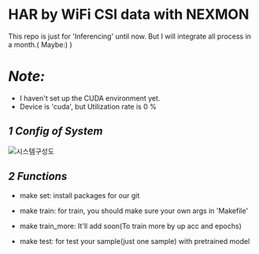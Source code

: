 # **HAR by WiFi CSI data with NEXMON**

This repo is just for 'Inferencing' until now. 
But I will integrate all process in a month.( Maybe:) )

# *Note:*
 - I haven't set up the CUDA environment yet.
 - Device is 'cuda', but Utilization rate is 0 %

## *1 Config of System*

![시스템구성도](https://github.com/ChoiSeu/Capstone/assets/120008277/c438ca8d-1622-4389-9943-b27f28e2e377)

## *2 Functions*
 - make set: install packages for our git

 - make train: for train, you should make sure your own args in 'Makefile'

 - make train_more: It'll add soon(To train more by up acc and epochs)

 - make test: for test your sample(just one sample) with pretrained model

